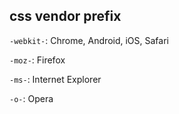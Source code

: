 ## css vendor prefix

`-webkit-`: Chrome, Android, iOS, Safari

`-moz-`: Firefox

`-ms-`: Internet Explorer

`-o-`: Opera
